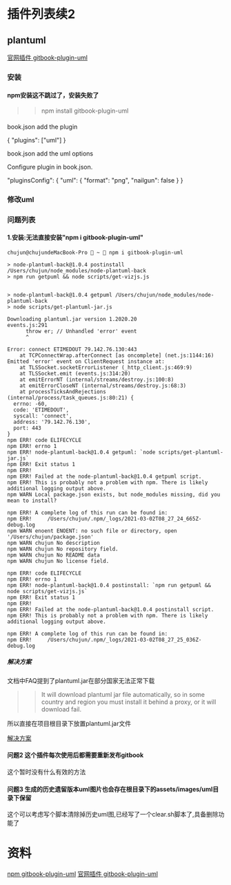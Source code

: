# 插件列表续2

## plantuml
[官网插件 gitbook-plugin-uml](https://github.com/vowstar/gitbook-plugin-uml)

### 安装
#### npm安装这不跳过了，安装失败了 
>> npm install gitbook-plugin-uml

#### 

book.json add the plugin

{
    "plugins": ["uml"]
}

book.json add the uml options

Configure plugin in book.json.

"pluginsConfig": {
    "uml": {
        "format": "png",
        "nailgun": false
    }
}
### 修改uml
### 问题列表
#### 1.安装:无法直接安装"npm i gitbook-plugin-uml"
```
chujun@chujundeMacBook-Pro  ~  npm i gitbook-plugin-uml

> node-plantuml-back@1.0.4 postinstall /Users/chujun/node_modules/node-plantuml-back
> npm run getpuml && node scripts/get-vizjs.js


> node-plantuml-back@1.0.4 getpuml /Users/chujun/node_modules/node-plantuml-back
> node scripts/get-plantuml-jar.js

Downloading plantuml.jar version 1.2020.20
events.js:291
      throw er; // Unhandled 'error' event
      ^

Error: connect ETIMEDOUT 79.142.76.130:443
    at TCPConnectWrap.afterConnect [as oncomplete] (net.js:1144:16)
Emitted 'error' event on ClientRequest instance at:
    at TLSSocket.socketErrorListener (_http_client.js:469:9)
    at TLSSocket.emit (events.js:314:20)
    at emitErrorNT (internal/streams/destroy.js:100:8)
    at emitErrorCloseNT (internal/streams/destroy.js:68:3)
    at processTicksAndRejections (internal/process/task_queues.js:80:21) {
  errno: -60,
  code: 'ETIMEDOUT',
  syscall: 'connect',
  address: '79.142.76.130',
  port: 443
}
npm ERR! code ELIFECYCLE
npm ERR! errno 1
npm ERR! node-plantuml-back@1.0.4 getpuml: `node scripts/get-plantuml-jar.js`
npm ERR! Exit status 1
npm ERR!
npm ERR! Failed at the node-plantuml-back@1.0.4 getpuml script.
npm ERR! This is probably not a problem with npm. There is likely additional logging output above.
npm WARN Local package.json exists, but node_modules missing, did you mean to install?

npm ERR! A complete log of this run can be found in:
npm ERR!     /Users/chujun/.npm/_logs/2021-03-02T08_27_24_665Z-debug.log
npm WARN enoent ENOENT: no such file or directory, open '/Users/chujun/package.json'
npm WARN chujun No description
npm WARN chujun No repository field.
npm WARN chujun No README data
npm WARN chujun No license field.

npm ERR! code ELIFECYCLE
npm ERR! errno 1
npm ERR! node-plantuml-back@1.0.4 postinstall: `npm run getpuml && node scripts/get-vizjs.js`
npm ERR! Exit status 1
npm ERR!
npm ERR! Failed at the node-plantuml-back@1.0.4 postinstall script.
npm ERR! This is probably not a problem with npm. There is likely additional logging output above.

npm ERR! A complete log of this run can be found in:
npm ERR!     /Users/chujun/.npm/_logs/2021-03-02T08_27_25_036Z-debug.log
```

##### 解决方案
文档中FAQ提到了plantuml.jar在部分国家无法正常下载
>> It will download plantuml jar file automatically, so in some country and region you must install it behind a proxy, or it will download fail.

所以直接在项目根目录下放置plantuml.jar文件

[解决方案](http://skyao.github.io/2015/11/25/gitbook-plantuml-plugin/)

#### 问题2 这个插件每次使用后都需要重新发布gitbook
这个暂时没有什么有效的方法

#### 问题3 生成的历史遗留版本uml图片也会存在根目录下的assets/images/uml目录下保留
这个可以考虑写个脚本清除掉历史uml图,已经写了一个clear.sh脚本了,具备删除功能了

# 资料
[npm gitbook-plugin-uml](https://www.npmjs.com/package/gitbook-plugin-uml])
[官网插件 gitbook-plugin-uml](https://github.com/vowstar/gitbook-plugin-uml)


